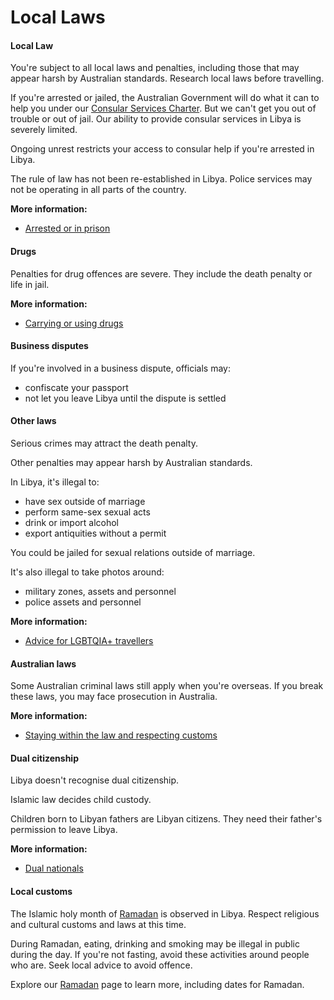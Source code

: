 # Local Laws

#### Local Law

You're subject to all local laws and penalties, including those that may appear harsh by Australian standards. Research local laws before travelling.

If you're arrested or jailed, the Australian Government will do what it can to help you under our [Consular Services Charter](/consular-services/consular-services-charter "Consular Services Charter"). But we can't get you out of trouble or out of jail. Our ability to provide consular services in Libya is severely limited.

Ongoing unrest restricts your access to consular help if you're arrested in Libya.

The rule of law has not been re-established in Libya. Police services may not be operating in all parts of the country.

**More information:**

* [Arrested or in prison](/while-youre-away/when-things-go-wrong/arrested-jailed "Arrested or jailed overseas")

#### Drugs

Penalties for drug offences are severe. They include the death penalty or life in jail.

**More information:**

* [Carrying or using drugs](/before-you-go/laws/drugs "Carrying or using drugs")

#### Business disputes

If you're involved in a business dispute, officials may:

* confiscate your passport
* not let you leave Libya until the dispute is settled

#### Other laws

Serious crimes may attract the death penalty.

Other penalties may appear harsh by Australian standards.

In Libya, it's illegal to:

* have sex outside of marriage
* perform same-sex sexual acts
* drink or import alcohol
* export antiquities without a permit

You could be jailed for sexual relations outside of marriage.

It's also illegal to take photos around:

* military zones, assets and personnel
* police assets and personnel

**More information:**

* [Advice for LGBTQIA+ travellers](https://www.smartraveller.gov.au/before-you-go/who-you-are/LGBTI)

#### Australian laws

Some Australian criminal laws still apply when you're overseas. If you break these laws, you may face prosecution in Australia.

**More information:**

* [Staying within the law and respecting customs](/before-you-go/laws "Staying within the law")

#### Dual citizenship

Libya doesn't recognise dual citizenship.

Islamic law decides child custody.

Children born to Libyan fathers are Libyan citizens. They need their father's permission to leave Libya.

**More information:**

* [Dual nationals](/before-you-go/who-you-are/dual-nationals "Advice for dual nationals")

#### Local customs

The Islamic holy month of [Ramadan](https://www.smartraveller.gov.au/before-you-go/major-events/ramadan) is observed in Libya. Respect religious and cultural customs and laws at this time.

During Ramadan, eating, drinking and smoking may be illegal in public during the day. If you're not fasting, avoid these activities around people who are. Seek local advice to avoid offence.

Explore our [Ramadan](https://www.smartraveller.gov.au/before-you-go/major-events/ramadan) page to learn more, including dates for Ramadan.